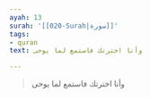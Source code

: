 ```yaml
---
ayah: 13
surah: '[[020-Surah|سورة]]'
tags:
- quran
text: وأنا اخترتك فاستمع لما يوحى

---
```

> وأنا اخترتك فاستمع لما يوحى
